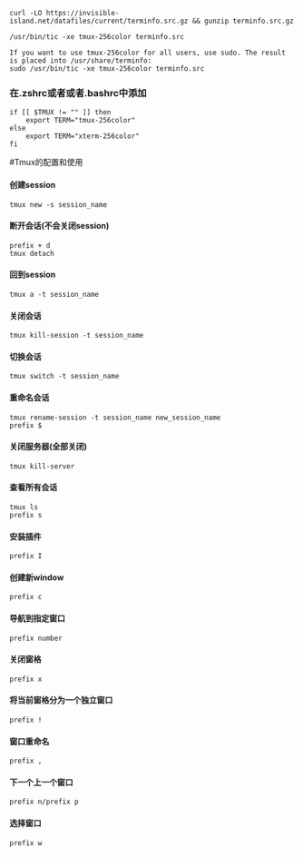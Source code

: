 ```shell
curl -LO https://invisible-island.net/datafiles/current/terminfo.src.gz && gunzip terminfo.src.gz

/usr/bin/tic -xe tmux-256color terminfo.src

If you want to use tmux-256color for all users, use sudo. The result is placed into /usr/share/terminfo:
sudo /usr/bin/tic -xe tmux-256color terminfo.src
```

### 在.zshrc或者或者.bashrc中添加
```shell
if [[ $TMUX != "" ]] then
    export TERM="tmux-256color"
else
    export TERM="xterm-256color"
fi
```

#Tmux的配置和使用

#### 创建session

```shell
tmux new -s session_name
```

#### 断开会话(不会关闭session)

```shell
prefix + d
tmux detach
```

#### 回到session

```shell
tmux a -t session_name
```

#### 关闭会话

```shell
tmux kill-session -t session_name
```

#### 切换会话

```shell
tmux switch -t session_name
```

#### 重命名会话

```shell
tmux rename-session -t session_name new_session_name
prefix $
```

#### 关闭服务器(全部关闭)

```shell
tmux kill-server
```

#### 查看所有会话

```shell
tmux ls
prefix s
```

#### 安装插件

```shell
prefix I
```

#### 创建新window

```shell
prefix c
```

#### 导航到指定窗口

```shell
prefix number
```

#### 关闭窗格

```shell
prefix x
```

#### 将当前窗格分为一个独立窗口

```shell
prefix !
```

#### 窗口重命名

```shell
prefix ,
```

#### 下一个上一个窗口

```
prefix n/prefix p
```

#### 选择窗口

```
prefix w
```

